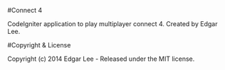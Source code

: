 #Connect 4

CodeIgniter application to play multiplayer connect 4. Created by Edgar Lee.

#Copyright & License

Copyright (c) 2014 Edgar Lee - Released under the MIT license.
